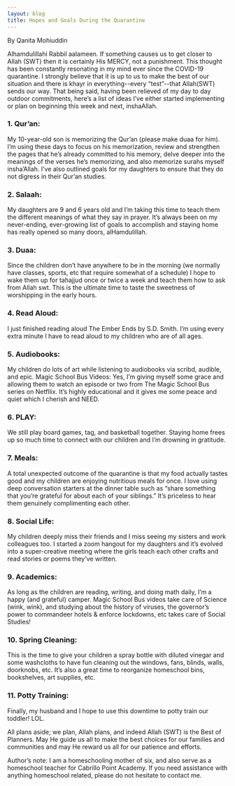 ```yaml
---
layout: blog
title: Hopes and Goals During the Quarantine
---
```

By Qanita Mohiuddin

Alhamdulillahi Rabbil aalameen.  If something causes us to get closer to Allah (SWT) then it is certainly His MERCY, not a punishment.  This thought has been constantly resonating in my mind ever since the COVID-19 quarantine.  I strongly believe that it is up to us to make the best of our situation and there is khayr in everything--every “test”--that Allah(SWT) sends our way.  That being said, having been relieved of my day to day outdoor commitments, here’s a list of ideas I’ve either started implementing or plan on beginning this week and next, inshaAllah.

### 1. Qur’an:
My 10-year-old son is memorizing the Qur’an (please make duaa for him).  I’m using these days to focus on his memorization, review and strengthen the pages that he’s already committed to his memory, delve deeper into the meanings of the verses he’s memorizing, and also memorize surahs myself insha’Allah.  I’ve also outlined goals for my daughters to ensure that they do not digress in their Qur’an studies.
### 2. Salaah:
My daughters are 9 and 6 years old and I’m taking this time to teach them the different meanings of what they say in prayer.  It’s always been on my never-ending, ever-growing list of goals to accomplish and staying home has really opened so many doors, alHamdulillah.
### 3. Duaa:
Since the children don’t have anywhere to be in the morning (we normally have classes, sports, etc that require somewhat of a schedule) I hope to wake them up for tahajjud once or twice a week and teach them how to ask from Allah swt. This is the ultimate time to taste the sweetness of worshipping in the early hours.
### 4. Read Aloud:
I just finished reading aloud The Ember Ends by S.D. Smith.  I’m using every extra minute I have to read aloud to my children who are of all ages.  
### 5. Audiobooks:
My children do lots of art while listening to audiobooks via scribd, audible, and epic.
Magic School Bus Videos:  Yes, I’m giving myself some grace and allowing them to watch an episode or two from The Magic School Bus series on Netfllix.  It’s highly educational and it gives me some peace and quiet which I cherish and NEED.
### 6. PLAY:
We still play board games, tag, and basketball together.  Staying home frees up so much time to connect with our children and I’m drowning in gratitude.
### 7. Meals:
A total unexpected outcome of the quarantine is that my food actually tastes good and my children are enjoying nutritious meals for once.  I love using deep conversation starters at the dinner table such as “share something that you’re grateful for about each of your siblings.”  It’s priceless to hear them genuinely complimenting each other.  
### 8. Social Life:
My children deeply miss their friends and I miss seeing my sisters and work colleagues too.  I started a zoom hangout for my daughters and it’s evolved into a super-creative meeting where the girls teach each other crafts and read stories or poems they’ve written.  
### 9. Academics:
As long as the children are reading, writing, and doing math daily, I’m a happy (and grateful) camper.  Magic School Bus videos take care of Science (wink, wink), and studying about the history of viruses, the governor’s power to commandeer hotels & enforce lockdowns, etc takes care of Social Studies!
### 10. Spring Cleaning:
This is the time to give your children a spray bottle with diluted vinegar and some washcloths to have fun cleaning out the windows, fans, blinds, walls, doorknobs, etc.  It’s also a great time to reorganize homeschool bins, bookshelves, art supplies, etc.
### 11. Potty Training: 
Finally, my husband and I hope to use this downtime to potty train our toddler! LOL.

All plans aside;  we plan, Allah plans, and indeed Allah (SWT) is the Best of Planners.  May He guide us all to make the best choices for our families and communities and may He reward us all for our patience and efforts.  

Author’s note: I am a homeschooling mother of six, and also serve as a homeschool teacher for Cabrillo Point Academy.  If you need assistance with anything homeschool related, please do not hesitate to contact me.  
